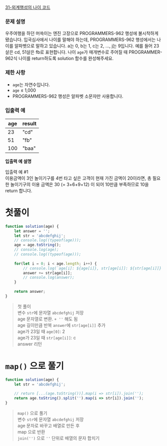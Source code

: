 [31-외계행성의 나이 코드](../codes/31외계행성의_나이.js)  

### 문제 설명
우주여행을 하던 머쓱이는 엔진 고장으로 PROGRAMMERS-962 행성에 불시착하게 됐습니다. 입국심사에서 나이를 말해야 하는데, PROGRAMMERS-962 행성에서는 나이를 알파벳으로 말하고 있습니다. a는 0, b는 1, c는 2, ..., j는 9입니다. 예를 들어 23살은 cd, 51살은 fb로 표현합니다. 나이 `age`가 매개변수로 주어질 때 PROGRAMMER-962식 나이를 return하도록 solution 함수를 완성해주세요.  

### 제한 사항  
- `age`는 자연수입니다.  
- `age` ≤ 1,000  
- PROGRAMMERS-962 행성은 알파벳 소문자만 사용합니다.  


### 입출력 예   
| age | result |  
| --- | --- |  
| 23 | "cd" |  
| 51 | "fb" |  
| 100 | "baa" |  

**입출력 예 설명**  

입출력 예 #1  
이용금액이 3인 놀이기구를 4번 타고 싶은 고객이 현재 가진 금액이 20이라면, 총 필요한 놀이기구의 이용 금액은 30 (= 3+6+9+12) 이 되어 10만큼 부족하므로 10을 return 합니다.  

# 첫풀이  
```jsx
function solution(age) {
    let answer = '';
    let str = 'abcdefghij';
    // console.log((typeof(age)));
    age = age.toString();
    // console.log(age);
    // console.log((typeof(age)));
    
    for(let i = 0; i < age.length; i++) {
        // console.log(`age[i]: ${age[i]}, str[age[i]]: ${str[age[i]]}`);
        answer += str[age[i]];
        // console.log(answer);
    }
    
    return answer;
}
```
> 첫 풀이  
> 변수 `str`에 문자열 `abcdefghij` 저장  
> age 문자열로 변환.  `+ ''` 해도 됨    
> age 길이만큼 반복 `answer`에 `str[age[i]]` 추가  
> age가 23일 때 `age[0]`: 2  
> age가 23일 때 `str[age[i]]`: c  
> answer 리턴  

# `map()` 으로 풀기  
```jsx
function solution(age) {
    let str = 'abcdefghij';
    
    // return [...(age.toString())].map(i => str[i]).join('');
    return age.toString().split('').map(i => str[i]).join('');
}
```
> `map()` 으로 풀기  
> 변수 `str`에 문자열 `abcdefghij` 저장  
> age 문자로 바꾸고 배열로 만든 후  
> map 으로 반환  
> `join('')` 으로 `''` 단위로 배열의 문자 합치기  